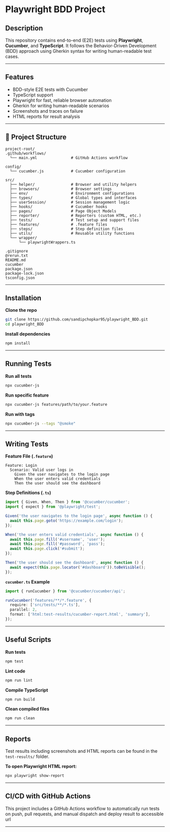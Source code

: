 
# Playwright BDD Project

## Description

This repository contains end-to-end (E2E) tests using **Playwright**, **Cucumber**, and **TypeScript**. It follows the Behavior-Driven Development (BDD) approach using Gherkin syntax for writing human-readable test cases.

---

## Features

- BDD-style E2E tests with Cucumber
- TypeScript support
- Playwright for fast, reliable browser automation
- Gherkin for writing human-readable scenarios
- Screenshots and traces on failure
- HTML reports for result analysis

---

## 📁 Project Structure

```
project-root/
.github/workflows/
  └── main.yml               # GitHub Actions workflow

config/
  └── cucumber.js            # Cucumber configuration

src/
  ├── helper/                # Browser and utility helpers
  ├── browsers/              # Browser settings
  ├── env/                   # Environment configurations
  ├── types/                 # Global types and interfaces
  ├── userSession/           # Session management logic
  ├── hooks/                 # Cucumber hooks
  ├── pages/                 # Page Object Models
  ├── reporter/              # Reporters (custom HTML, etc.)
  ├── tests/                 # Test setup and support files
  ├── features/              # .feature files
  ├── steps/                 # Step definition files
  ├── utils/                 # Reusable utility functions
  └── wrapper/
      └── playwrightWrappers.ts

.gitignore
@rerun.txt
README.md
cucumber
package.json
package-lock.json
tsconfig.json

```

---

## Installation

**Clone the repo**

```bash
git clone https://github.com/sandipchopkar95/playwright_BDD.git
cd playwright_BDD
```

**Install dependencies**

```bash
npm install
```

---

## Running Tests

**Run all tests**

```bash
npx cucumber-js
```

**Run specific feature**

```bash
npx cucumber-js features/path/to/your.feature
```

**Run with tags**

```bash
npx cucumber-js --tags "@smoke"
```

---

## Writing Tests

**Feature File (`.feature`)**

```gherkin
Feature: Login
  Scenario: Valid user logs in
    Given the user navigates to the login page
    When the user enters valid credentials
    Then the user should see the dashboard
```

**Step Definitions (`.ts`)**

```ts
import { Given, When, Then } from '@cucumber/cucumber';
import { expect } from '@playwright/test';

Given('the user navigates to the login page', async function () {
  await this.page.goto('https://example.com/login');
});

When('the user enters valid credentials', async function () {
  await this.page.fill('#username', 'user');
  await this.page.fill('#password', 'pass');
  await this.page.click('#submit');
});

Then('the user should see the dashboard', async function () {
  await expect(this.page.locator('#dashboard')).toBeVisible();
});
```

**`cucumber.ts` Example**

```ts
import { runCucumber } from '@cucumber/cucumber/api';

runCucumber('features/**/*.feature', {
  require: ['src/tests/**/*.ts'],
  parallel: 2,
  format: ['html:test-results/cucumber-report.html', 'summary'],
});
```

---

## Useful Scripts

**Run tests**

```bash
npm test
```

**Lint code**

```bash
npm run lint
```

**Compile TypeScript**

```bash
npm run build
```

**Clean compiled files**

```bash
npm run clean
```

---

## Reports

Test results including screenshots and HTML reports can be found in the `test-results/` folder.

**To open Playwright HTML report:**

```bash
npx playwright show-report
```

---

## CI/CD with GitHub Actions

This project includes a GitHub Actions workflow to automatically run tests on push, pull requests, and manual dispatch and deploy result to accessible url

---
